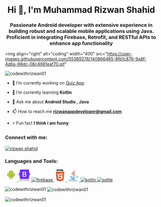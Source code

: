 <h1 align="center">Hi 👋, I'm Muhammad Rizwan Shahid</h1>
<h3 align="center">Passionate Android developer with extensive experience in building robust and scalable mobile applications using Java. Proficient in integrating Firebase, Retrofit, and RESTful APIs to enhance app functionality</h3>

<img align="right" alt="coding" width="400" src="https://user-images.githubusercontent.com/55389276/140866485-8fb1c876-9a8f-4d6a-98dc-08c4981eaf70.gif"

<p align="left"> <img src="https://komarev.com/ghpvc/?username=codewithrizwan01&label=Profile%20views&color=0e75b6&style=flat" alt="codewithrizwan01" /> </p>

- 🔭 I’m currently working on [Quiz App](https://github.com/CodeWithRizwan01/QuizApp)

- 🌱 I’m currently learning **Kotlin**

- 💬 Ask me about **Android Studio , Java**

- 📫 How to reach me **rizwanappdeveloper@gmail.com**

- ⚡ Fun fact **I think i am funny**

<h3 align="left">Connect with me:</h3>
<p align="left">
<a href="https://linkedin.com/in/rizwan shahid" target="blank"><img align="center" src="https://raw.githubusercontent.com/rahuldkjain/github-profile-readme-generator/master/src/images/icons/Social/linked-in-alt.svg" alt="rizwan shahid" height="30" width="40" /></a>
</p>

<h3 align="left">Languages and Tools:</h3>
<p align="left"> <a href="https://developer.android.com" target="_blank" rel="noreferrer"> <img src="https://raw.githubusercontent.com/devicons/devicon/master/icons/android/android-original-wordmark.svg" alt="android" width="40" height="40"/> </a> <a href="https://getbootstrap.com" target="_blank" rel="noreferrer"> <img src="https://raw.githubusercontent.com/devicons/devicon/master/icons/bootstrap/bootstrap-plain-wordmark.svg" alt="bootstrap" width="40" height="40"/> </a> <a href="https://firebase.google.com/" target="_blank" rel="noreferrer"> <img src="https://www.vectorlogo.zone/logos/firebase/firebase-icon.svg" alt="firebase" width="40" height="40"/> </a> <a href="https://www.w3.org/html/" target="_blank" rel="noreferrer"> <img src="https://raw.githubusercontent.com/devicons/devicon/master/icons/html5/html5-original-wordmark.svg" alt="html5" width="40" height="40"/> </a> <a href="https://www.java.com" target="_blank" rel="noreferrer"> <img src="https://raw.githubusercontent.com/devicons/devicon/master/icons/java/java-original.svg" alt="java" width="40" height="40"/> </a> <a href="https://kotlinlang.org" target="_blank" rel="noreferrer"> <img src="https://www.vectorlogo.zone/logos/kotlinlang/kotlinlang-icon.svg" alt="kotlin" width="40" height="40"/> </a> <a href="https://www.sqlite.org/" target="_blank" rel="noreferrer"> <img src="https://www.vectorlogo.zone/logos/sqlite/sqlite-icon.svg" alt="sqlite" width="40" height="40"/> </a> </p>

<p><img align="left" src="https://github-readme-stats.vercel.app/api/top-langs?username=codewithrizwan01&show_icons=true&locale=en&layout=compact" alt="codewithrizwan01" /></p>

<p>&nbsp;<img align="center" src="https://github-readme-stats.vercel.app/api?username=codewithrizwan01&show_icons=true&locale=en" alt="codewithrizwan01" /></p>

<p><img align="center" src="https://github-readme-streak-stats.herokuapp.com/?user=codewithrizwan01&" alt="codewithrizwan01" /></p>
